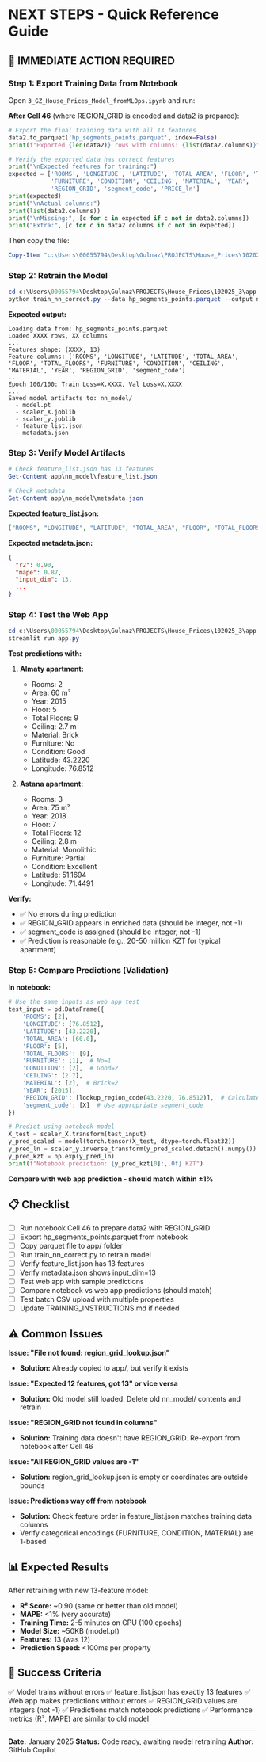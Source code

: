 # NEXT STEPS - Quick Reference Guide

## 🚨 IMMEDIATE ACTION REQUIRED

### Step 1: Export Training Data from Notebook
Open `3_GZ_House_Prices_Model_fromMLOps.ipynb` and run:

**After Cell 46** (where REGION_GRID is encoded and data2 is prepared):

```python
# Export the final training data with all 13 features
data2.to_parquet('hp_segments_points.parquet', index=False)
print(f"Exported {len(data2)} rows with columns: {list(data2.columns)}")

# Verify the exported data has correct features
print("\nExpected features for training:")
expected = ['ROOMS', 'LONGITUDE', 'LATITUDE', 'TOTAL_AREA', 'FLOOR', 'TOTAL_FLOORS',
            'FURNITURE', 'CONDITION', 'CEILING', 'MATERIAL', 'YEAR', 
            'REGION_GRID', 'segment_code', 'PRICE_ln']
print(expected)
print("\nActual columns:")
print(list(data2.columns))
print("\nMissing:", [c for c in expected if c not in data2.columns])
print("Extra:", [c for c in data2.columns if c not in expected])
```

Then copy the file:
```powershell
Copy-Item "c:\Users\00055794\Desktop\Gulnaz\PROJECTS\House_Prices\102025_3\hp_segments_points.parquet" -Destination "c:\Users\00055794\Desktop\Gulnaz\PROJECTS\House_Prices\102025_3\app\hp_segments_points.parquet"
```

### Step 2: Retrain the Model
```powershell
cd c:\Users\00055794\Desktop\Gulnaz\PROJECTS\House_Prices\102025_3\app
python train_nn_correct.py --data hp_segments_points.parquet --output nn_model
```

**Expected output:**
```
Loading data from: hp_segments_points.parquet
Loaded XXXX rows, XX columns
...
Features shape: (XXXX, 13)
Feature columns: ['ROOMS', 'LONGITUDE', 'LATITUDE', 'TOTAL_AREA', 'FLOOR', 'TOTAL_FLOORS', 'FURNITURE', 'CONDITION', 'CEILING', 'MATERIAL', 'YEAR', 'REGION_GRID', 'segment_code']
...
Epoch 100/100: Train Loss=X.XXXX, Val Loss=X.XXXX
...
Saved model artifacts to: nn_model/
  - model.pt
  - scaler_X.joblib
  - scaler_y.joblib
  - feature_list.json
  - metadata.json
```

### Step 3: Verify Model Artifacts
```powershell
# Check feature_list.json has 13 features
Get-Content app\nn_model\feature_list.json

# Check metadata
Get-Content app\nn_model\metadata.json
```

**Expected feature_list.json:**
```json
["ROOMS", "LONGITUDE", "LATITUDE", "TOTAL_AREA", "FLOOR", "TOTAL_FLOORS", "FURNITURE", "CONDITION", "CEILING", "MATERIAL", "YEAR", "REGION_GRID", "segment_code"]
```

**Expected metadata.json:**
```json
{
  "r2": 0.90,
  "mape": 0.87,
  "input_dim": 13,
  ...
}
```

### Step 4: Test the Web App
```powershell
cd c:\Users\00055794\Desktop\Gulnaz\PROJECTS\House_Prices\102025_3\app
streamlit run app.py
```

**Test predictions with:**
1. **Almaty apartment:**
   - Rooms: 2
   - Area: 60 m²
   - Year: 2015
   - Floor: 5
   - Total Floors: 9
   - Ceiling: 2.7 m
   - Material: Brick
   - Furniture: No
   - Condition: Good
   - Latitude: 43.2220
   - Longitude: 76.8512

2. **Astana apartment:**
   - Rooms: 3
   - Area: 75 m²
   - Year: 2018
   - Floor: 7
   - Total Floors: 12
   - Ceiling: 2.8 m
   - Material: Monolithic
   - Furniture: Partial
   - Condition: Excellent
   - Latitude: 51.1694
   - Longitude: 71.4491

**Verify:**
- ✅ No errors during prediction
- ✅ REGION_GRID appears in enriched data (should be integer, not -1)
- ✅ segment_code is assigned (should be integer, not -1)
- ✅ Prediction is reasonable (e.g., 20-50 million KZT for typical apartment)

### Step 5: Compare Predictions (Validation)
**In notebook:**
```python
# Use the same inputs as web app test
test_input = pd.DataFrame({
    'ROOMS': [2],
    'LONGITUDE': [76.8512],
    'LATITUDE': [43.2220],
    'TOTAL_AREA': [60.0],
    'FLOOR': [5],
    'TOTAL_FLOORS': [9],
    'FURNITURE': [1],  # No=1
    'CONDITION': [2],  # Good=2
    'CEILING': [2.7],
    'MATERIAL': [2],  # Brick=2
    'YEAR': [2015],
    'REGION_GRID': [lookup_region_code(43.2220, 76.8512)],  # Calculate using your function
    'segment_code': [X]  # Use appropriate segment_code
})

# Predict using notebook model
X_test = scaler_X.transform(test_input)
y_pred_scaled = model(torch.tensor(X_test, dtype=torch.float32))
y_pred_ln = scaler_y.inverse_transform(y_pred_scaled.detach().numpy())
y_pred_kzt = np.exp(y_pred_ln)
print(f"Notebook prediction: {y_pred_kzt[0]:,.0f} KZT")
```

**Compare with web app prediction - should match within ±1%**

## 📋 Checklist

- [ ] Run notebook Cell 46 to prepare data2 with REGION_GRID
- [ ] Export hp_segments_points.parquet from notebook
- [ ] Copy parquet file to app/ folder
- [ ] Run train_nn_correct.py to retrain model
- [ ] Verify feature_list.json has 13 features
- [ ] Verify metadata.json shows input_dim=13
- [ ] Test web app with sample predictions
- [ ] Compare notebook vs web app predictions (should match)
- [ ] Test batch CSV upload with multiple properties
- [ ] Update TRAINING_INSTRUCTIONS.md if needed

## ⚠️ Common Issues

**Issue: "File not found: region_grid_lookup.json"**
- **Solution:** Already copied to app/, but verify it exists

**Issue: "Expected 12 features, got 13" or vice versa**
- **Solution:** Old model still loaded. Delete old nn_model/ contents and retrain

**Issue: "REGION_GRID not found in columns"**
- **Solution:** Training data doesn't have REGION_GRID. Re-export from notebook after Cell 46

**Issue: "All REGION_GRID values are -1"**
- **Solution:** region_grid_lookup.json is empty or coordinates are outside bounds

**Issue: Predictions way off from notebook**
- **Solution:** Check feature order in feature_list.json matches training data columns
- Verify categorical encodings (FURNITURE, CONDITION, MATERIAL) are 1-based

## 📊 Expected Results

After retraining with new 13-feature model:
- **R² Score:** ~0.90 (same or better than old model)
- **MAPE:** <1% (very accurate)
- **Training Time:** 2-5 minutes on CPU (100 epochs)
- **Model Size:** ~50KB (model.pt)
- **Features:** 13 (was 12)
- **Prediction Speed:** <100ms per property

## 🎯 Success Criteria

✅ Model trains without errors
✅ feature_list.json has exactly 13 features
✅ Web app makes predictions without errors
✅ REGION_GRID values are integers (not -1)
✅ Predictions match notebook predictions
✅ Performance metrics (R², MAPE) are similar to old model

---

**Date:** January 2025
**Status:** Code ready, awaiting model retraining
**Author:** GitHub Copilot
